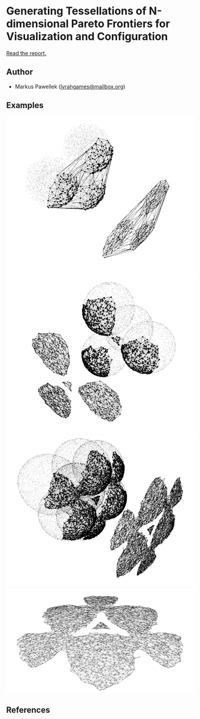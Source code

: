 # Generating Tessellations of N-dimensional Pareto Frontiers for Visualization and Configuration

[Read the report.](docs/report/main.pdf)

## Author
- Markus Pawellek (lyrahgames@mailbox.org)

## Examples

![](docs/images/3d_pareto_front_delaunay_triangulation.png)
![](docs/images/3d_pareto_front_tessellation_01.png)
![](docs/images/3d_pareto_front_tessellation_02.png)
![](docs/images/3d_pareto_front_projected_tessellation.png)

## References